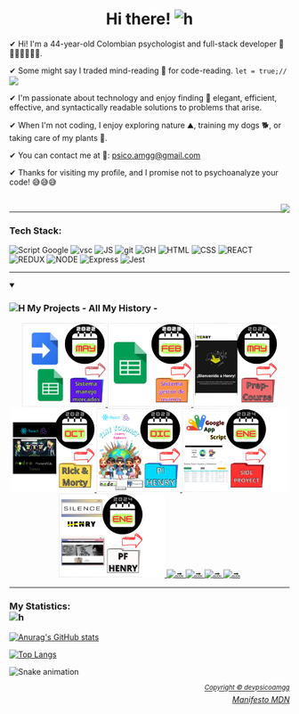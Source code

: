 <body>
<div class="container">
<h1 align="center">Hi there! <img src="https://media2.giphy.com/media/66rL8PmB42HOn3tgZe/200w.webp" title="hand" alt="h" width= "45px" />
 </h1>
	<p>✔ Hi! I'm a 44-year-old Colombian psychologist and full-stack developer 🚀👨🏻‍💼👨🏻‍💻.</p>
	<p>✔ Some might say I traded mind-reading 🧠 for code-reading. <code>let = true;// </code><img align ='center' src='https://media2.giphy.com/media/UQDSBzfyiBKvgFcSTw/giphy.gif?cid=ecf05e47p3cd513axbek3f56ti3jzizq8hincw20jauyyfyw&rid=giphy.gif' width = '25px'></p>
	<p>✔ I'm passionate about technology and enjoy finding 🔎 elegant, efficient, effective, and syntactically readable solutions to problems that arise.</p>
	<p>✔ When I'm not coding, I enjoy exploring nature ⛰️, training my dogs 🐕, or taking care of my plants 🌿.</p>
	<p>✔ You can contact me at 📩: <b></b><a href="mailto:psico.amgg@gmail.com">psico.amgg@gmail.com </a> </b> </p> 
	<p>✔ Thanks for visiting my profile, and I promise not to psychoanalyze your code! 😅😅😅 </p>

<div class="badge" align="center"> 
<br>
<img src="https://visitor-badge.laobi.icu/badge?page_id=VettoXGue.VettoXGue" align="right" />
	</div>
	
<div align="rigth">
	<hr>
	<h3> Tech Stack: </h3>  
	<img src="https://media0.giphy.com/media/L6q4eOnt6IX9M4YouF/200w.gif" title="Google App" alt="Script Google " width="35" height="35"/>
	<img src="https://media2.giphy.com/media/IdyAQJVN2kVPNUrojM/giphy.gif" title="VSC" alt="vsc" width="35" height="35"/> 
	<img src="https://media2.giphy.com/media/ln7z2eWriiQAllfVcn/giphy.gif?cid=ecf05e47tsy1kkt0281fcaupe4mkfcm6c9ea74cb28c377rp&ep=v1_stickers_search&rid=giphy.gif&ct=s" title="JavaScript" alt="JS" width="38" height="35"> 
	<img src="https://media3.giphy.com/media/kH1DBkPNyZPOk0BxrM/giphy.gif" title="Git" alt="git" width="80" height="35"/>
	<img src="https://media3.giphy.com/media/CwTvSiWflgCGKgz5eb/giphy.gif?cid=ecf05e47fvuwyerxj6xjqfb2wmji827o6m2601hnyqe2focx&ep=v1_stickers_search&rid=giphy.gif&ct=s" title="GitHub" alt="GH" width="40" height="40"/>
	<img src="https://media2.giphy.com/media/XAxylRMCdpbEWUAvr8/giphy.gif?cid=ecf05e477v9zvankbflve5lslcrm9uxx74i7wbi4zrkqjwb1&ep=v1_stickers_search&rid=giphy.gif&ct=s" title="HTML5" alt="HTML" width="50" height="40"/> 
	<img src="https://media3.giphy.com/media/fsEaZldNC8A1PJ3mwp/giphy.gif?cid=ecf05e47fipr08cer773y9sgsbz52aopqt3hav6t5scej4ey&ep=v1_stickers_search&rid=giphy.gif&ct=s" title="CSS" alt="CSS" width="50" height="40"/>
	<img src="https://media0.giphy.com/media/eNAsjO55tPbgaor7ma/giphy.gif?cid=ecf05e47c551mj9h03iovjnboh9udxjst24uje2i01aumub0&ep=v1_stickers_search&rid=giphy.gif&ct=s" title="REACT" alt="REACT" width="40" height="35"/> 
	<img src="https://media0.giphy.com/media/h9pH7mwQOS1l4uiSMK/giphy.gif?cid=ecf05e47071351d0a4077b0b2197f836c0a0416db37c1834&ep=v1_user_favorites&rid=giphy.gif&ct=s" title="REDUX" alt="REDUX" width="40" height="35"/> 
 <img src="https://media3.giphy.com/media/6kDFsqVkDWx8KprPrN/giphy.gif" title="NODE" alt="NODE" width="40" height="40"/>
	 <img src="https://media3.giphy.com/media/9fxILAyUHhPumpZXwR/giphy.gif?cid=ecf05e47f4745c0a16f8767b2818493d93eb520a3279a41f&ep=v1_user_favorites&rid=giphy.gif&ct=s" title="Express" alt="Express" width="40" height="40"/>
	 <img src="https://media3.giphy.com/media/zlcU40PYOVIiNThp3r/giphy.gif" title="Jest" alt="Jest" width="40" height="40"/>
	</div> 
 
 <hr>

<details open> 
  <summary><h3><img src="https://raw.githubusercontent.com/TheDudeThatCode/TheDudeThatCode/master/Assets/Developer.gif" title="man programing" alt="H", width="45"/> My Projects - All My History - </h3></summary> 

  <div align="center">
	   <a href="">
      <img width="150" src="https://raw.githubusercontent.com/devpsicoamgg/elementsdevamgg-/main/images/1686340377724.png" alt="Sistema gestor mercados">
    </a>
	   <a href="https://www.youtube.com/watch?v=m4BGu0G0E-o">
      <img width="150" src="https://raw.githubusercontent.com/devpsicoamgg/elementsdevamgg-/main/images/1686340720678.png" alt="Sistema gestor de usuaario">
    </a>
    <a href="https://github.com/devpsicoamgg/fe-ct-prepcourse-fs.git">
      <img width="150" src="https://raw.githubusercontent.com/devpsicoamgg/elementsdevamgg-/main/images/1686340588110.png" alt="Prep">
    </a>
   <a href="https://github.com/pi-rym/PI-devpsicoamgg">
      <img width="150" src="https://github.com/devpsicoamgg/elementsdevamgg-/blob/main/images/1708914473698.png" alt="Rick And Morty">
    </a>
   <a href="https://github.com/devpsicoamgg/tinyTouristCountriesExplorers">
      <img width="150" src="https://github.com/devpsicoamgg/elementsdevamgg-/blob/main/images/1708914647541.png" alt="Tiny Tourist Country Explorerers">
    </a>
   <a href="https://sites.google.com/view/gestor-usuarios/indexsgu">
      <img width="190" src="https://github.com/devpsicoamgg/elementsdevamgg-/blob/main/images/1708915098290.png" alt="Sistema Gestor Usuarios">
    </a>
   <a href="https://silencepage.netlify.app/home">
      <img width="190" src="https://github.com/devpsicoamgg/elementsdevamgg-/blob/main/images/1708916088313.png" alt="Silence">
    </a>
       <a href=" ">
      <img width="150" src=" " alt="🔜">
    </a>
       <a href=" ">
      <img width="150" src=" " alt="🔜">
    </a>
       <a href=" ">
      <img width="150" src=" " alt="🔜">
    </a>
       <a href=" ">
      <img width="150" src=" " alt="🔜">
    </a>   
  </div> 
  </details> 
<hr>
<h3> My Statistics: <br> <img src="https://media3.giphy.com/media/WKVayVkGMJkFPQxm1W/giphy.gif?cid=ecf05e47uxns5dqcz4c6yo8sf6vkxwtm6z1i3nm0v19vrgya&ep=v1_stickers_search&rid=giphy.gif&ct=s" title="statistics" alt="h" width="35px" /> </h3>	

[![Anurag's GitHub stats](https://github-readme-stats.vercel.app/api?username=devpsicoamgg&count_private=true&show_icons=true&theme=dark)](https://github.com/anuraghazra/github-readme-stats)

[![Top Langs](https://github-readme-stats.vercel.app/api/top-langs/?username=devpsicoamgg&layout=compact&theme=dark)](https://github.com/SrGobi/github-readme-stats)


![Snake animation](https://raw.githubusercontent.com/devpsicoamgg/devpsicoamgg/output/github-contribution-grid-snake-dark.svg)  


<div align="right">
  <em><sup> <a href="https://github.com/devpsicoamgg/devpsicoamgg/blob/main/copyright">Copyright &#169 devpsicoamgg</a> </sup></em>
  <br>
  <em><a href="https://www.mozilla.org/en-US/about/manifesto/">Manifesto MDN</a></em>
</div>



</body>
	


